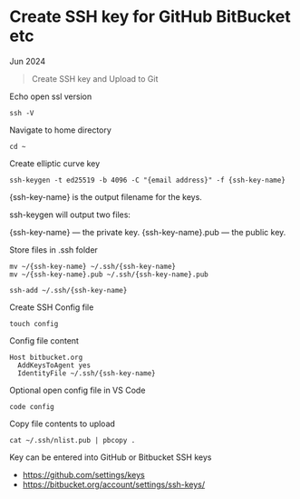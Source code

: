 # Create SSH key for GitHub BitBucket etc

Jun 2024

> Create SSH key and Upload to Git 

Echo open ssl version 

```
ssh -V
```

Navigate to home directory 

```
cd ~
```

Create elliptic curve key

```
ssh-keygen -t ed25519 -b 4096 -C "{email address}" -f {ssh-key-name}
```

{ssh-key-name} is the output filename for the keys. 

ssh-keygen will output two files:

{ssh-key-name} — the private key.
{ssh-key-name}.pub — the public key.

Store files in .ssh folder

```
mv ~/{ssh-key-name} ~/.ssh/{ssh-key-name}
mv ~/{ssh-key-name}.pub ~/.ssh/{ssh-key-name}.pub
```

```
ssh-add ~/.ssh/{ssh-key-name}
```

Create SSH Config file 

```
touch config
```

Config file content 

```
Host bitbucket.org
  AddKeysToAgent yes
  IdentityFile ~/.ssh/{ssh-key-name}
```

Optional open config file in VS Code

```
code config 
```

Copy file contents to upload

```
cat ~/.ssh/nlist.pub | pbcopy .
```

Key can be entered into GitHub or Bitbucket SSH keys 

- https://github.com/settings/keys
- https://bitbucket.org/account/settings/ssh-keys/